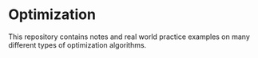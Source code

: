 # Optimization
This repository contains notes and real world practice examples on many different types of optimization algorithms. 
